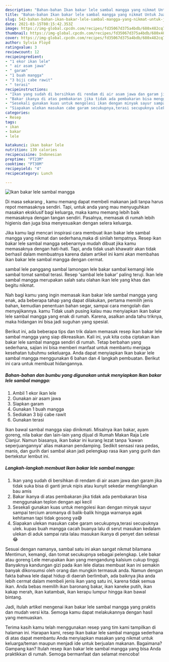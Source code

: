 ```yaml
---
description: "Bahan-bahan Ikan bakar lele sambal mangga yang nikmat Untuk Jualan"
title: "Bahan-bahan Ikan bakar lele sambal mangga yang nikmat Untuk Jualan"
slug: 542-bahan-bahan-ikan-bakar-lele-sambal-mangga-yang-nikmat-untuk-jualan
date: 2021-03-15T08:15:42.353Z
image: https://img-global.cpcdn.com/recipes/fd35067d375a4bdb/680x482cq70/ikan-bakar-lele-sambal-mangga-foto-resep-utama.jpg
thumbnail: https://img-global.cpcdn.com/recipes/fd35067d375a4bdb/680x482cq70/ikan-bakar-lele-sambal-mangga-foto-resep-utama.jpg
cover: https://img-global.cpcdn.com/recipes/fd35067d375a4bdb/680x482cq70/ikan-bakar-lele-sambal-mangga-foto-resep-utama.jpg
author: Sylvia Floyd
ratingvalue: 3
reviewcount: 12
recipeingredient:
- "1 ekor ikan lele"
- " air asam jawa"
- " garam"
- "1 buah mangga"
- "3 biji cabe rawit"
- " terasi"
recipeinstructions:
- "Ikan yang sudah di bersihkan di rendam di air asam jawa dan garam jika tidak suka bisa di ganti jeruk nipis atau kunyit sekedar menghilangkan bau amis"
- "Bakar ikanya di atas pembakaran jika tidak ada pembakaran bisa menggunakan teplon dengan api kecil"
- "Sesekali gunakan kuas untuk mengolesi ikan dengan minyak sayur sampai tercium aromanya di balik-balik hingga warnanya agak kehitaman tapi tidak gosong ya😅"
- "Siapakan ulekan masukan cabe garam secukupnya,terasi secupuknya ulek. kupas buah mangga cacah buanya lalu di serut masukan kedalam ulekan di aduk sampai rata lalau masukan ikanya di penyet dan selesai😂"
categories:
- Resep
tags:
- ikan
- bakar
- lele

katakunci: ikan bakar lele 
nutrition: 139 calories
recipecuisine: Indonesian
preptime: "PT23M"
cooktime: "PT30M"
recipeyield: "4"
recipecategory: Lunch

---
```



![Ikan bakar lele sambal mangga](https://img-global.cpcdn.com/recipes/fd35067d375a4bdb/680x482cq70/ikan-bakar-lele-sambal-mangga-foto-resep-utama.jpg)

Di masa  sekarang , kamu memang dapat membeli makanan jadi tanpa harus repot memasaknya sendiri. Tapi, untuk anda yang mau menyuguhkan masakan eksklusif bagi keluarga, maka kamu memang lebih baik memasaknya dengan tangan sendiri. Pasalnya, memasak di rumah lebih higienis dan juga bisa menyesuaikan dengan selera keluarga.

Jika kamu lagi mencari inspirasi cara membuat ikan bakar lele sambal mangga yang nikmat dan sederhana,maka di sinilah tempatnya. Resep ikan bakar lele sambal mangga  sebenarnya mudah dibuat jika kamu memasaknya dengan hati-hati. Tapi, anda tidak usah khawatir akan tidak berhasil dalam membuatnya 
karena dalam artikel ini kami akan membahas ikan bakar lele sambal mangga dengan cermat.  

sambal lele panggang sambal lamongan lele bakar sambal kemangi lele sambal tomat sambal terasi. Resep &#39;sambal lele bakar&#39; paling teruji. Ikan lele sambal mangga merupakan salah satu olahan ikan lele yang khas dan begitu nikmat.

Nah bagi kamu yang ingin memasak ikan bakar lele sambal mangga yang enak, ada beberapa tahap yang dapat dilakukan, pertama memilih jenis bahan, kemudian penentuan bahan segar, sampai cara mengolah dan menyajikannya. kamu Tidak usah pusing kalau mau menyiapkan ikan bakar lele sambal mangga yang enak di rumah. Karena, asalkan anda  tahu triknya, maka hidangan ini bisa jadi suguhan yang spesial.

Berikut ini, ada beberapa tips dan trik dalam memasak resep ikan bakar lele sambal mangga yang siap dikreasikan. Kali ini, yuk kita coba ciptakan ikan bakar lele sambal mangga sendiri di rumah. Tetap berbahan yang sederhana, sajian ini bisa memberi manfaat untuk membantu menjaga kesehatan tubuhmu sekeluarga. Anda dapat menyiapkan Ikan bakar lele sambal mangga menggunakan 6 bahan dan 4 langkah pembuatan. Berikut ini cara untuk membuat hidangannya.

<!--inarticleads1-->

##### Bahan-bahan dan bumbu yang digunakan untuk menyiapkan Ikan bakar lele sambal mangga:

1. Ambil 1 ekor ikan lele
1. Gunakan  air asam jawa
1. Siapkan  garam
1. Gunakan 1 buah mangga
1. Sediakan 3 biji cabe rawit
1. Gunakan  terasi


Ikan bawal sambal mangga siap dinikmati. Misalnya ikan bakar, ayam goreng, nila bakar dan lain-lain yang dijual di Rumah Makan Raja Lele Cianjur. Namun biasanya, ikan bakar ini kurang lezat tanpa &#39;kawan seperjuangannya&#39; alias makanan pendamping. Sedikit sensasi rasa pedas, manis, dan gurih dari sambal akan jadi pelengkap rasa ikan yang gurih dan bertekstur lembut ini. 

<!--inarticleads2-->

##### Langkah-langkah membuat Ikan bakar lele sambal mangga:

1. Ikan yang sudah di bersihkan di rendam di air asam jawa dan garam jika tidak suka bisa di ganti jeruk nipis atau kunyit sekedar menghilangkan bau amis
1. Bakar ikanya di atas pembakaran jika tidak ada pembakaran bisa menggunakan teplon dengan api kecil
1. Sesekali gunakan kuas untuk mengolesi ikan dengan minyak sayur sampai tercium aromanya di balik-balik hingga warnanya agak kehitaman tapi tidak gosong ya😅
1. Siapakan ulekan masukan cabe garam secukupnya,terasi secupuknya ulek. kupas buah mangga cacah buanya lalu di serut masukan kedalam ulekan di aduk sampai rata lalau masukan ikanya di penyet dan selesai😂


Sesuai dengan namanya, sambal satu ini akan sangat nikmat bilamana Mentimun, kemangi, dan tomat secukupnya sebagai pelengkap. Lele bakar atau goreng Lele merupakan ikan yang mengandung kalsium cukup tinggi. Banyaknya kandungan gizi pada ikan lele diatas membuat ikan ini semakin banyak dikonsumsi oleh orang dan mungkin termasuk anda. Namun dengan fakta bahwa lele dapat hidup di daerah berlimbah, ada baiknya jika anda lebih cermat dalam membeli jenis ikan yang satu ini, karena tidak semua ikan. Anda bebas memilih ikan baronang bakar, ikan kaneke putih, ikan kakap merah, ikan katambak, ikan kerapu lumpur hingga ikan bawal bintang. 

Jadi, itulah artikel mengenai  ikan bakar lele sambal mangga  yang praktis dan mudah versi kita. Semoga kamu dapat melakukannya dengan hasil yang memuaskan. 

Terima kasih kamu telah menggunakan resep yang tim kami tampilkan di halaman ini. Harapan kami, resep  Ikan bakar lele sambal mangga sederhana di atas dapat membantu Anda menyiapkan masakan yang nikmat untuk keluarga/teman maupun menjadi ide untuk berjualan makanan. Bagaimana? Gampang kan? Itulah resep ikan bakar lele sambal mangga yang bisa Anda praktikkan di rumah. Semoga bermanfaat dan selamat mencoba!

